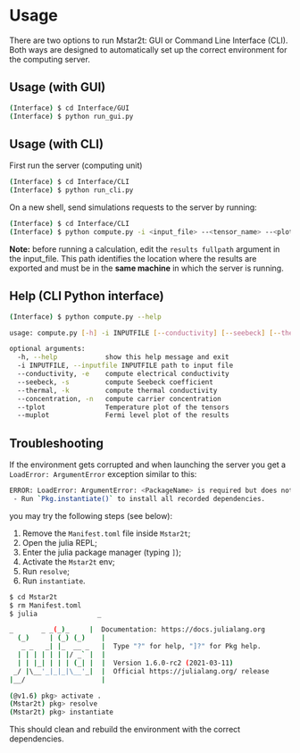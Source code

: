 # Usage

There are two options to run Mstar2t: GUI or Command Line Interface (CLI). Both ways are designed to automatically set up the correct environment for the computing server. 

## Usage (with GUI)

```bash
(Interface) $ cd Interface/GUI
(Interface) $ python run_gui.py
```

## Usage (with CLI)

First run the server (computing unit)

```bash
(Interface) $ cd Interface/CLI
(Interface) $ python run_cli.py
```

On a new shell, send simulations requests to the server by running:

```bash
(Interface) $ cd Interface/CLI
(Interface) $ python compute.py -i <input_file> --<tensor_name> --<plot>
```

**Note:** before running a calculation, edit the `results fullpath` argument in the input_file. This path identifies the location where the results are exported and must be in the **same machine** in which the server is running.

## Help (CLI Python interface)

```bash
(Interface) $ python compute.py --help

usage: compute.py [-h] -i INPUTFILE [--conductivity] [--seebeck] [--thermal] [--concentration] [--tplot] [--muplot]

optional arguments:
  -h, --help            show this help message and exit
  -i INPUTFILE, --inputfile INPUTFILE path to input file
  --conductivity, -e    compute electrical conductivity
  --seebeck, -s         compute Seebeck coefficient
  --thermal, -k         compute thermal conductivity
  --concentration, -n   compute carrier concentration
  --tplot               Temperature plot of the tensors
  --muplot              Fermi level plot of the results
```

## Troubleshooting

If the environment gets corrupted and when launching the server you get a `LoadError: ArgumentError` exception similar to this:
```bash
ERROR: LoadError: ArgumentError: <PackageName> is required but does not seem to be installed:
 - Run `Pkg.instantiate()` to install all recorded dependencies.
 ```
 you may try the following steps (see below):
 1. Remove the `Manifest.toml` file inside `Mstar2t`;
 2. Open the julia REPL;
 3. Enter the julia package manager (typing `]`); 
 4. Activate the `Mstar2t` env;
 5. Run `resolve`;
 6. Run `instantiate`.

```bash
$ cd Mstar2t
$ rm Manifest.toml 
$ julia               _

_       _ _(_)_     |  Documentation: https://docs.julialang.org
  (_)     | (_) (_)    |
   _ _   _| |_  __ _   |  Type "?" for help, "]?" for Pkg help.
  | | | | | | |/ _` |  |
  | | |_| | | | (_| |  |  Version 1.6.0-rc2 (2021-03-11)
 _/ |\__'_|_|_|\__'_|  |  Official https://julialang.org/ release
|__/                   |

(@v1.6) pkg> activate .
(Mstar2t) pkg> resolve
(Mstar2t) pkg> instantiate
 ```
This should clean and rebuild the environment with the correct dependencies. 
